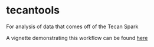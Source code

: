 # tecantools
For analysis of data that comes off of the Tecan Spark

A vignette demonstrating this workflow can be found [here](https://greshamlab.bio.nyu.edu/wp-content/uploads/2022/01/growth_curves_gresham_lab.nb_.html)

